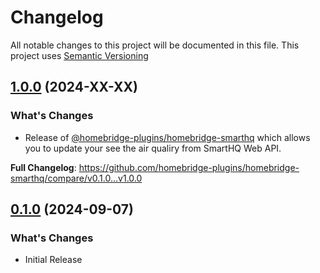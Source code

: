 # Changelog

All notable changes to this project will be documented in this file. This project uses [Semantic Versioning](https://semver.org/)

## [1.0.0](https://github.com/homebridge-plugins/homebridge-smarthq/compare/v0.1.0...v1.0.0) (2024-XX-XX)

### What's Changes

- Release of [@homebridge-plugins/homebridge-smarthq](https://github.com/homebridge-plugins/homebridge-smarthq) which allows you to update your see the air qualiry from SmartHQ Web API.

**Full Changelog**: https://github.com/homebridge-plugins/homebridge-smarthq/compare/v0.1.0...v1.0.0

## [0.1.0](https://github.com/homebridge-plugins/homebridge-smarthq/releases/tag/v0.1.0) (2024-09-07)

### What's Changes

- Initial Release

